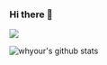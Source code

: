 ### Hi there 👋

![](https://komarev.com/ghpvc/?username=silloy&color=green)

<!--
**silloy/silloy** is a ✨ _special_ ✨ repository because its `README.md` (this file) appears on your GitHub profile.

Here are some ideas to get you started:

- 🔭 I’m currently working on ...
- 🌱 I’m currently learning ...
- 👯 I’m looking to collaborate on ...
- 🤔 I’m looking for help with ...
- 💬 Ask me about ...
- 📫 How to reach me: ...
- 😄 Pronouns: ...
- ⚡ Fun fact: ...
-->

![whyour's github stats](https://github-readme-stats.vercel.app/api?username=silloy&count_private=true&show_icons=true)


